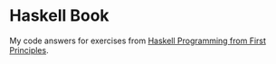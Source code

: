 # Haskell Book

My code answers for exercises from [Haskell Programming from First Principles](https://haskellbook.com).
